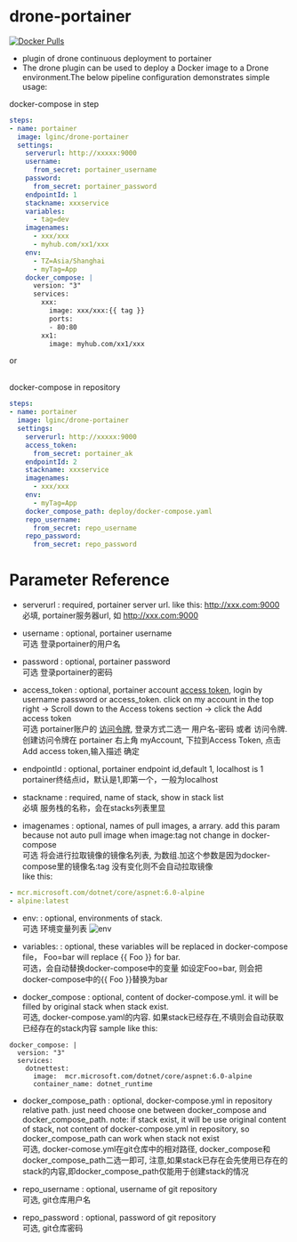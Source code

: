 # drone-portainer
[![Docker Pulls](https://img.shields.io/docker/pulls/lginc/drone-portainer.svg)](https://hub.docker.com/r/lginc/drone-portainer/)
+ plugin of drone continuous deployment to portainer
+ The drone plugin can be used to deploy a Docker image to a Drone environment.The below pipeline configuration demonstrates simple usage:

docker-compose in step

```yaml
steps:
- name: portainer
  image: lginc/drone-portainer
  settings:
    serverurl: http://xxxxx:9000
    username: 
      from_secret: portainer_username
    password:
      from_secret: portainer_password
    endpointId: 1
    stackname: xxxservice
    variables:
      - tag=dev
    imagenames: 
      - xxx/xxx
      - myhub.com/xx1/xxx
    env:
      - TZ=Asia/Shanghai
      - myTag=App
    docker_compose: |
      version: "3"
      services:
        xxx:
          image: xxx/xxx:{{ tag }}
          ports:
          - 80:80
        xx1:
          image: myhub.com/xx1/xxx
```
or

<br>docker-compose in repository

```yaml
steps:
- name: portainer
  image: lginc/drone-portainer
  settings:
    serverurl: http://xxxxx:9000
    access_token: 
      from_secret: portainer_ak
    endpointId: 2
    stackname: xxxservice
    imagenames: 
      - xxx/xxx
    env:
      - myTag=App
    docker_compose_path: deploy/docker-compose.yaml
    repo_username:
      from_secret: repo_username
    repo_password:
      from_secret: repo_password
```
# Parameter Reference

+ serverurl
: required, portainer server url. like this: http://xxx.com:9000
<br> 必填, portainer服务器url, 如 http://xxx.com:9000

+ username
: optional, portainer username
<br> 可选 登录portainer的用户名

+ password
: optional, portainer password
<br> 可选 登录portainer的密码

+ access_token
: optional, portainer account  [access token](https://docs.portainer.io/v/ce-2.11/api/access), login by username password or access_token. 
click on my account in the top right -> Scroll down to the Access tokens section -> click the Add access token 
<br> 可选 portainer账户的 [访问令牌](https://docs.portainer.io/v/ce-2.11/api/access), 登录方式二选一 用户名-密码 或者 访问令牌. 
创建访问令牌在 portainer 右上角 myAccount, 下拉到Access Token, 点击 Add access token,输入描述 确定


+ endpointId
: optional, portainer endpoint id,default 1, localhost is 1 
<br> portainer终结点id，默认是1,即第一个，一般为localhost

+ stackname
: required, name of stack, show in stack list 
<br> 必填 服务栈的名称，会在stacks列表里显

+ imagenames
: optional, names of pull images, a arrary. add this param because not auto pull image when image:tag not change in docker-compose
<br> 可选 将会进行拉取镜像的镜像名列表, 为数组.加这个参数是因为docker-compose里的镜像名:tag 没有变化则不会自动拉取镜像 <br>
 like this: 

```yaml
- mcr.microsoft.com/dotnet/core/aspnet:6.0-alpine  
- alpine:latest
```


+ env:
: optional, environments of stack.
<br> 可选 环境变量列表 
![env](https://p.sda1.dev/5/b982dedaf195db23d1767701e4200ebd/msedge_xwrxILQuNN.webp)

+ variables:
: optional, these variables will be replaced in docker-compose file，  Foo=bar will replace {{ Foo }} for bar.
<br> 可选，会自动替换docker-compose中的变量 如设定Foo=bar,  则会把docker-compose中的{{ Foo }}替换为bar

+ docker_compose
: optional, content of docker-compose.yml.  it will be filled by original stack when stack exist.
<br> 可选, docker-compose.yaml的内容. 如果stack已经存在,不填则会自动获取已经存在的stack内容
sample like this:<br>
```
docker_compose: |
  version: "3"
  services:
    dotnettest:
      image:  mcr.microsoft.com/dotnet/core/aspnet:6.0-alpine
      container_name: dotnet_runtime
```

+ docker_compose_path
: optional, docker-compose.yml in repository relative path. just need choose one between docker_compose and docker_compose_path.
note: if stack exist, it will be use original content of stack, not content of docker-compose.yml in repository, so docker_compose_path can work when stack not exist
<br> 可选, docker-comose.yml在git仓库中的相对路径, docker_compose和docker_compose_path二选一即可, 注意,如果stack已存在会先使用已存在的stack的内容,即docker_compose_path仅能用于创建stack的情况<br>


+ repo_username
: optional, username of git repository
<br> 可选, git仓库用户名<br>


+ repo_password
: optional, password of git repository
<br> 可选, git仓库密码<br>


